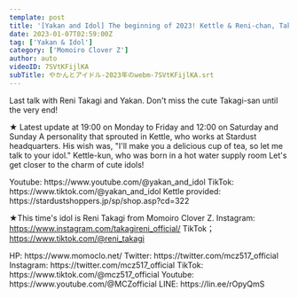 ```yaml
---
template: post
title: '[Yakan and Idol] The beginning of 2023! Kettle & Reni-chan, Takagi Reni #5'
date: 2023-01-07T02:59:00Z
tag: ['Yakan & Idol']
category: ['Momoiro Clover Z']
author: auto 
videoID: 7SVtKFijlKA
subTitle: やかんとアイドル-2023年のwebm-7SVtKFijlKA.srt
---
```

Last talk with Reni Takagi and Yakan.
Don't miss the cute Takagi-san until the very end!

★ Latest update at 19:00 on Monday to Friday and 12:00 on Saturday and Sunday
A personality that sprouted in Kettle, who works at Stardust headquarters.
His wish was, "I'll make you a delicious cup of tea, so let me talk to your idol."
Kettle-kun, who was born in a hot water supply room
Let's get closer to the charm of cute idols!

<Kettle and Idol>
Youtube: https://www.youtube.com/@yakan_and_idol
TikTok: https://www.tiktok.com/@yakan_and_idol
Kettle provided: https://stardustshoppers.jp/sp/shop.asp?cd=322

★This time's idol is Reni Takagi from Momoiro Clover Z.
<Reni Takagi>
Instagram: https://www.instagram.com/takagireni_official/
TikTok；https://www.tiktok.com/@reni_takagi

<Momoiro Clover Z>
HP: https://www.momoclo.net/
Twitter: https://twitter.com/mcz517_official
Instagram: https://twitter.com/mcz517_official
TikTok: https://www.tiktok.com/@mcz517_official
Youtube: https://www.youtube.com/@MCZofficial
LINE: https://lin.ee/rOpyQmS
